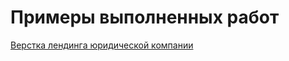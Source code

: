 

# Примеры выполненных работ


[Верстка лендинга юридической компании](https://alekseyabramov2108.github.io/law_firm/ "Описание")

